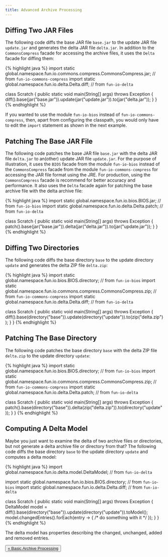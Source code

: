 ```yaml
---
title: Advanced Archive Processing
---
```


## Diffing Two JAR Files

The following code diffs the base JAR file `base.jar` to the update JAR file `update.jar` and generates the delta JAR 
file `delta.jar`.
In addition to the `CommonsCompress` facade for accessing the archive files, it uses the `Delta` facade for diffing 
them:

{% highlight java %}
import static global.namespace.fun.io.commons.compress.CommonsCompress.jar; // from `fun-io-commons-compress`
import static global.namespace.fun.io.delta.Delta.diff;                     // from `fun-io-delta`

class Scratch {
    public static void main(String[] args) throws Exception {
        diff().base(jar("base.jar")).update(jar("update.jar")).to(jar("delta.jar"));
    }
}
{% endhighlight %}

If you wanted to use the module `fun-io-bios` instead of `fun-io-commons-compress`, then, apart from configuring the 
classpath, you would only have to edit the `import` statement as shown in the next example.

## Patching The Base JAR File

The following code patches the base JAR file `base.jar` with the delta JAR file `delta.jar` to an(other) update JAR 
file `update.jar`.
For the purpose of illustration, it uses the `BIOS` facade from the module `fun-io-bios` instead of the 
`CommonsCompress` facade from the module `fun-io-commons-compress` for accessing the JAR file format using the JRE.
For production, using the `CommonsCompress` facade is recommend for better accuracy and performance. 
It also uses the `Delta` facade again for patching the base archive file with the delta archive file:

{% highlight java %}
import static global.namespace.fun.io.bios.BIOS.jar;     // from `fun-io-bios`
import static global.namespace.fun.io.delta.Delta.patch; // from `fun-io-delta`

class Scratch {
    public static void main(String[] args) throws Exception {
        patch().base(jar("base.jar")).delta(jar("delta.jar")).to(jar("update.jar"));
    }
}
{% endhighlight %}

## Diffing Two Directories

The following code diffs the base directory `base` to the update directory `update` and generates the delta ZIP file 
`delta.zip`:

{% highlight java %}
import static global.namespace.fun.io.bios.BIOS.directory;                  // from `fun-io-bios`
import static global.namespace.fun.io.commons.compress.CommonsCompress.zip; // from `fun-io-commons-compress`
import static global.namespace.fun.io.delta.Delta.diff;                     // from `fun-io-delta`

class Scratch {
    public static void main(String[] args) throws Exception {
        diff().base(directory("base")).update(directory("update")).to(zip("delta.zip"));
    }
}
{% endhighlight %}

## Patching The Base Directory

The following code patches the base directory `base` with the delta ZIP file `delta.zip` to the update directory
`update`:

{% highlight java %}
import static global.namespace.fun.io.bios.BIOS.directory;                  // from `fun-io-bios`
import static global.namespace.fun.io.commons.compress.CommonsCompress.zip; // from `fun-io-commons-compress`
import static global.namespace.fun.io.delta.Delta.patch;                    // from `fun-io-delta`

class Scratch {
    public static void main(String[] args) throws Exception {
        patch().base(directory("base")).delta(zip("delta.zip")).to(directory("update"));
    }
}
{% endhighlight %}

## Computing A Delta Model

Maybe you just want to examine the delta of two archive files or directories, but not generate a delta archive file or 
directory from that?
The following code diffs the base directory `base` to the update directory `update` and computes a delta model:

{% highlight java %}
import global.namespace.fun.io.delta.model.DeltaModel;     // from `fun-io-delta`

import static global.namespace.fun.io.bios.BIOS.directory; // from `fun-io-bios`
import static global.namespace.fun.io.delta.Delta.diff;    // from `fun-io-delta`

class Scratch {
    public static void main(String[] args) throws Exception {
        DeltaModel model = diff().base(directory("base")).update(directory("update")).toModel();
        model.changedEntries().forEach(entry -> { /* do something with it */ });
    }
}
{% endhighlight %}

The delta model has properties describing the changed, unchanged, added and removed entries.

<div class="btn-group d-flex justify-content-center" role="group" aria-label="Pagination">
  <button type="button" class="btn btn-light"><a href="{{ site.baseurl }}{% link basic-archive-processing.md %}">&laquo; Basic Archive Processing</a></button>
</div>
